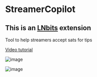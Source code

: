 # StreamerCopilot
## This is an [LNbits](https://github.com/lnbits/lnbits) extension

Tool to help streamers accept sats for tips

<a href="https://www.youtube.com/watch?v=w5TmWWj2nZY">Video tutorial</a>

![image](https://user-images.githubusercontent.com/33088785/214897589-e51e4948-d6cf-4c3b-a0ee-b4581e873b6c.png)

![image](https://user-images.githubusercontent.com/33088785/214898501-193c0f04-9738-4039-b178-ea0068a61685.png)
